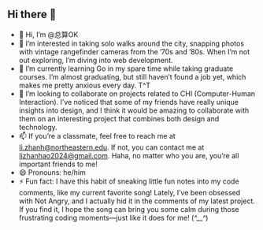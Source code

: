 ## Hi there 👋

- 👋 Hi, I’m @总算OK
- 👀 I’m interested in taking solo walks around the city, snapping photos with vintage rangefinder cameras from the ’70s and ’80s. When I’m not out exploring, I’m diving into web development.
- 🌱 I’m currently learning Go in my spare time while taking graduate courses. I’m almost graduating, but still haven’t found a job yet, which makes me pretty anxious every day. T^T
- 💞️ I’m looking to collaborate on projects related to CHI (Computer-Human Interaction). I’ve noticed that some of my friends have really unique insights into design, and I think it would be amazing to collaborate with them on an interesting project that combines both design and technology.
- 📫 If you’re a classmate, feel free to reach me at li.zhanh@northeastern.edu. If not, you can contact me at lizhanhao2024@gmail.com. Haha, no matter who you are, you’re all important friends to me!
- 😄 Pronouns: he/him
- ⚡ Fun fact: I have this habit of sneaking little fun notes into my code comments, like my current favorite song! Lately, I’ve been obsessed with Not Angry, and I actually hid it in the comments of my latest project. If you find it, I hope the song can bring you some calm during those frustrating coding moments—just like it does for me! (*^__^*)

<!--
**ZhanhaoLi2024/ZhanhaoLi2024** is a ✨ _special_ ✨ repository because its `README.md` (this file) appears on your GitHub profile.

Here are some ideas to get you started:

- 🔭 I’m currently working on ...
- 🌱 I’m currently learning ...
- 👯 I’m looking to collaborate on ...
- 🤔 I’m looking for help with ...
- 💬 Ask me about ...
- 📫 How to reach me: ...
- 😄 Pronouns: ...
- ⚡ Fun fact: ...
-->
